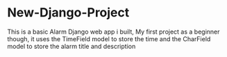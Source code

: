 # New-Django-Project

This is a basic Alarm Django web app i built, My first project as a beginner though,
it uses the TimeField model to store the time and the CharField model to store the alarm title and description
